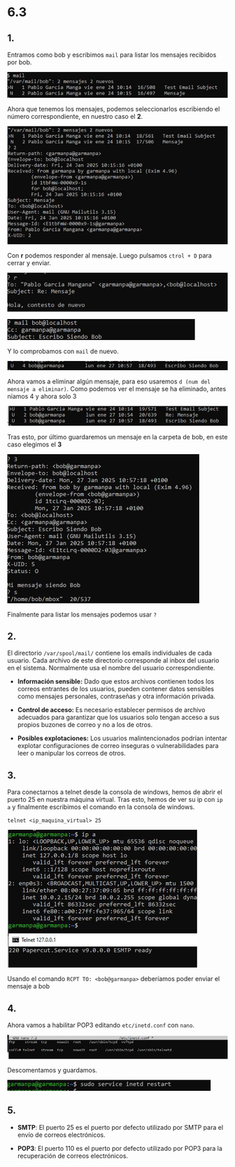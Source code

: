 # 6.3
## 1.
Entramos como bob y escribimos `mail` para listar los mensajes recibidos por bob.

![img](https://github.com/pgarman524/DespliegueWeb/blob/master/lab_06/lab_6/6.3/01_mensajes_bob.JPG)

Ahora que tenemos los mensajes, podemos seleccionarlos escribiendo el número correspondiente, en nuestro caso el **2**.

![img](https://github.com/pgarman524/DespliegueWeb/blob/master/lab_06/lab_6/6.3/02_leer_mensaje.JPG)

Con **r**  podemos responder al mensaje. Luego pulsamos `ctrol + D`  para cerrar y enviar.

![img](https://github.com/pgarman524/DespliegueWeb/blob/master/lab_06/lab_6/6.3/03_responder_mensaje.JPG)

![img](https://github.com/pgarman524/DespliegueWeb/blob/master/lab_06/lab_6/6.3/04_escribir_siendo_bob.JPG)

Y lo comprobamos con `mail` de nuevo.

![img](https://github.com/pgarman524/DespliegueWeb/blob/master/lab_06/lab_6/6.3/05_mensaje_bob_en_mail_bob_enviado.JPG)

Ahora vamos a eliminar algún mensaje, para eso usaremos `d (num del mensaje a eliminar)`. Como podemos ver el mensaje se ha eliminado, antes níamos 4 y ahora solo 3

![img](https://github.com/pgarman524/DespliegueWeb/blob/master/lab_06/lab_6/6.3/06_mensaje_eliminado.JPG)

Tras esto, por último guardaremos un mensaje en la carpeta de bob, en este caso elegimos el **3**

![img](https://github.com/pgarman524/DespliegueWeb/blob/master/lab_06/lab_6/6.3/07_guardar_mensaje_en_txt.JPG)

Finalmente para listar los mensajes podemos usar `?`

## 2.
El directorio `/var/spool/mail/` contiene los emails individuales de cada usuario. Cada archivo de este directorio corresponde al inbox del usuario en el sistema. Normalmente usa el nombre del usuario correspondiente.

- **Información sensible:** Dado que estos archivos contienen todos los correos entrantes de los usuarios, pueden contener datos sensibles como mensajes personales, contraseñas y otra información privada.

- **Control de acceso:** Es necesario establecer permisos de archivo adecuados para garantizar que los usuarios solo tengan acceso a sus propios buzones de correo y no a los de otros.

- **Posibles explotaciones:** Los usuarios malintencionados podrían intentar explotar configuraciones de correo inseguras o vulnerabilidades para leer o manipular los correos de otros.

## 3.
Para conectarnos a telnet desde la consola de windows, hemos de abrir el puerto 25 en nuestra máquina virtual. Tras esto, hemos de ver su ip con `ip a` y finalmente escribimos el comando en la consola de windows.

    telnet <ip_maquina_virtual> 25

![img](https://github.com/pgarman524/DespliegueWeb/blob/master/lab_06/lab_6/6.3/08_telnet_conexion.JPG)

Usando el comando `RCPT TO: <bob@garmanpa>` deberíamos poder enviar el mensaje a bob

## 4.
Ahora vamos a habilitar POP3  editando `etc/inetd.conf` con ``nano``.

![img](https://github.com/pgarman524/DespliegueWeb/blob/master/lab_06/lab_6/6.3/09_POP3.JPG)

Descomentamos y guardamos.

![img](https://github.com/pgarman524/DespliegueWeb/blob/master/lab_06/lab_6/6.3/10_Reiniciamos_inetd.JPG)

## 5.
- **SMTP**:
El puerto 25 es el puerto por defecto utilizado por SMTP para el envío de correos electrónicos.

- **POP3**:
El puerto 110 es el puerto por defecto utilizado por POP3 para la recuperación de correos electrónicos.
